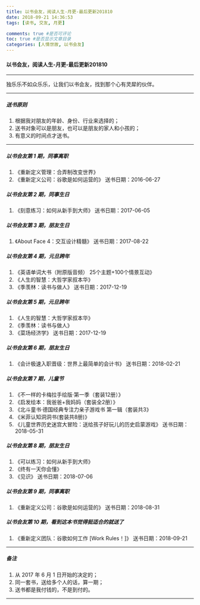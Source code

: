 ```yaml
---
title: 以书会友，阅读人生-月更-最后更新201810
date: 2018-09-21 14:36:53
tags: [读书, 交友, 月更]

comments: true #是否可评论
toc: true #是否显示文章目录
categories: [人情世故, 以书会友]
---
```


#### 以书会友，阅读人生-月更-最后更新201810
---

>
独乐乐不如众乐乐，让我们以书会友，找到那个心有灵犀的伙伴。
>
---

##### 送书原则
>
1. 根据我对朋友的年龄、身份、行业来选择的；
2. 送书对象可以是朋友，也可以是朋友的家人和小孩的；
3. 有意义的时间点才送书。
>

---
##### 以书会友第 1 期，同事离职
>
1. 《重新定义管理：合弄制改变世界》
2. 《重新定义公司：谷歌是如何运营的》
送书日期：2016-06-27
>
##### 以书会友第 2 期，同事生日
>
1. 《刻意练习：如何从新手到大师》
送书日期：2017-06-05
>
##### 以书会友第 3 期，朋友生日
>
1. 《About Face 4：交互设计精髓》
送书日期：2017-08-22
>
##### 以书会友第 4 期，元旦跨年
>
1. 《英语单词大书（附原版音频） 25个主题+100个情景互动》
2. 《人生的智慧：大哲学家叔本华》
3. 《季羡林：读书与做人》
送书日期：2017-12-19
>
#####  以书会友第 5 期，元旦跨年
>
1. 《人生的智慧：大哲学家叔本华》
2. 《季羡林：读书与做人》
3. 《菜场经济学》
送书日期：2017-12-19
>
##### 以书会友第 6 期，朋友生日
>
1. 《会计极速入职晋级：世界上最简单的会计书》
送书日期：2018-02-21
>
#####  以书会友第 7 期，儿童节
>
1. 《不一样的卡梅拉手绘版·第一季（套装12册）》
2. 《启发绘本：我爸爸+我妈妈（套装全2册）》
3. 《北斗童书·德国经典专注力亲子游戏书 第一辑（套装共3》
4. 《米菲认知洞洞书(套装共8册)》
5. 《儿童世界历史迷宫大冒险：送给孩子好玩儿的历史启蒙游戏》
送书日期：2018-05-31
>
#####  以书会友第 8 期，朋友生日
>
1. 《可以练习：如何从新手到大师》
2. 《终有一天你会懂》
3. 《见识》
送书日期：2018-07-06
>
#####  以书会友第 9 期，同事离职
>
1. 《重新定义公司：谷歌是如何运营的》
送书日期：2018-08-31
>

#####  以书会友第 10 期，看到这本书觉得挺适合的就送了
>
1. 《重新定义团队：谷歌如何工作 [Work Rules！]》
送书日期：2018-09-21
>

---
##### 备注
>
1. 从 2017 年 6 月 1 日开始的决定的；
2. 同一套书，送给多个人的话，算一期；
3. 送书都是我付钱的，不是到付的。
>

---
